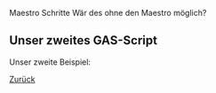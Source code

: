 Maestro Schritte
Wär des ohne den Maestro möglich?

## Unser zweites GAS-Script

Unser zweite Beispiel:

[Zurück](README.md)
